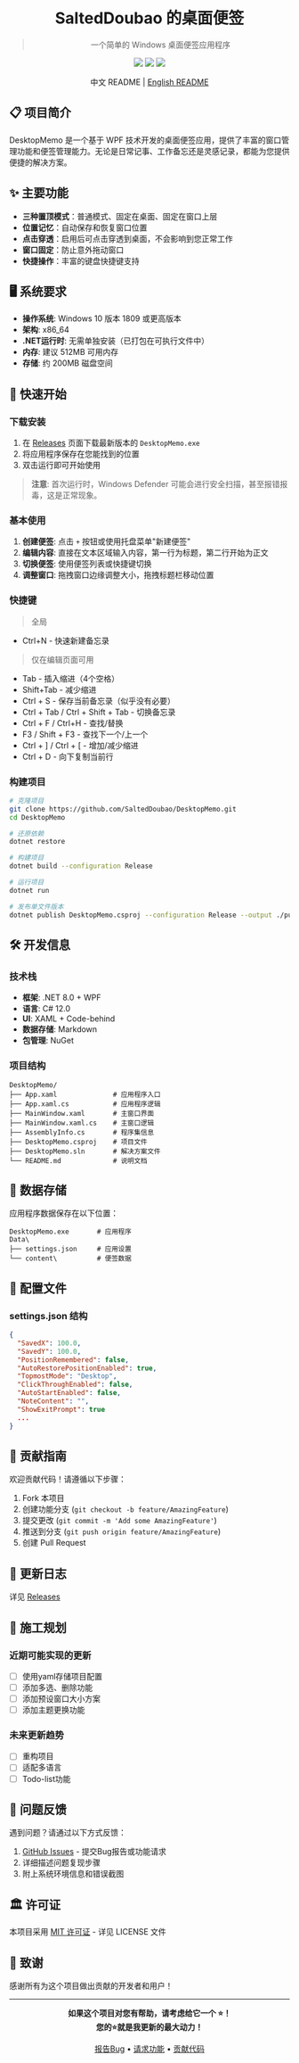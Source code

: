 <h1 align="center">SaltedDoubao 的桌面便签</h1>

> <p align="center">一个简单的 Windows 桌面便签应用程序</p>

<div align="center">

<img src="https://img.shields.io/badge/.NET-8.0-purple" />
<img src="https://img.shields.io/badge/Platform-Windows-blue" />
<img src="https://img.shields.io/badge/License-MIT-green" />

中文 README | [English README](./README_en.md)

</div>

## 📋 项目简介

DesktopMemo 是一个基于 WPF 技术开发的桌面便签应用，提供了丰富的窗口管理功能和便签管理能力。无论是日常记事、工作备忘还是灵感记录，都能为您提供便捷的解决方案。

## ✨ 主要功能

- **三种置顶模式**：普通模式、固定在桌面、固定在窗口上层
- **位置记忆**：自动保存和恢复窗口位置
- **点击穿透**：启用后可点击穿透到桌面，不会影响到您正常工作
- **窗口固定**：防止意外拖动窗口
- **快捷操作**：丰富的键盘快捷键支持

## 🖥️ 系统要求

- **操作系统**: Windows 10 版本 1809 或更高版本
- **架构**: x86_64
- **.NET运行时**: 无需单独安装（已打包在可执行文件中）
- **内存**: 建议 512MB 可用内存
- **存储**: 约 200MB 磁盘空间

## 🚀 快速开始

### 下载安装

1. 在 [Releases](../../releases) 页面下载最新版本的 `DesktopMemo.exe`
2. 将应用程序保存在您能找到的位置
3. 双击运行即可开始使用

> **注意**: 首次运行时，Windows Defender 可能会进行安全扫描，甚至报错报毒，这是正常现象。

### 基本使用

1. **创建便签**: 点击 `+` 按钮或使用托盘菜单"新建便签"
2. **编辑内容**: 直接在文本区域输入内容，第一行为标题，第二行开始为正文
3. **切换便签**: 使用便签列表或快捷键切换
4. **调整窗口**: 拖拽窗口边缘调整大小，拖拽标题栏移动位置

### 快捷键

> 全局
- Ctrl+N - 快速新建备忘录
> 仅在编辑页面可用
- Tab - 插入缩进（4个空格）
- Shift+Tab - 减少缩进
- Ctrl + S - 保存当前备忘录（似乎没有必要）
- Ctrl + Tab / Ctrl + Shift + Tab - 切换备忘录
- Ctrl + F / Ctrl+H - 查找/替换
- F3 / Shift + F3 - 查找下一个/上一个
- Ctrl + ] / Ctrl + [ - 增加/减少缩进
- Ctrl + D - 向下复制当前行

### 构建项目

```bash
# 克隆项目
git clone https://github.com/SaltedDoubao/DesktopMemo.git
cd DesktopMemo

# 还原依赖
dotnet restore

# 构建项目
dotnet build --configuration Release

# 运行项目
dotnet run

# 发布单文件版本
dotnet publish DesktopMemo.csproj --configuration Release --output ./publish
```

## 🛠️ 开发信息

### 技术栈

- **框架**: .NET 8.0 + WPF
- **语言**: C# 12.0
- **UI**: XAML + Code-behind
- **数据存储**: Markdown
- **包管理**: NuGet

### 项目结构

```
DesktopMemo/
├── App.xaml              # 应用程序入口
├── App.xaml.cs           # 应用程序逻辑
├── MainWindow.xaml       # 主窗口界面
├── MainWindow.xaml.cs    # 主窗口逻辑
├── AssemblyInfo.cs       # 程序集信息
├── DesktopMemo.csproj    # 项目文件
├── DesktopMemo.sln       # 解决方案文件
└── README.md             # 说明文档
```


## 📄 数据存储

应用程序数据保存在以下位置：

```
DesktopMemo.exe       # 应用程序
Data\
├── settings.json     # 应用设置
└── content\          # 便签数据
```

## 🔧 配置文件

### settings.json 结构

```json
{
  "SavedX": 100.0,
  "SavedY": 100.0,
  "PositionRemembered": false,
  "AutoRestorePositionEnabled": true,
  "TopmostMode": "Desktop",
  "ClickThroughEnabled": false,
  "AutoStartEnabled": false,
  "NoteContent": "",
  "ShowExitPrompt": true
  ...
}
```

## 🤝 贡献指南

欢迎贡献代码！请遵循以下步骤：

1. Fork 本项目
2. 创建功能分支 (`git checkout -b feature/AmazingFeature`)
3. 提交更改 (`git commit -m 'Add some AmazingFeature'`)
4. 推送到分支 (`git push origin feature/AmazingFeature`)
5. 创建 Pull Request

## 📝 更新日志

详见 [Releases](../../releases)

## 🚧 施工规划

### 近期可能实现的更新
- [ ] 使用yaml存储项目配置
- [ ] 添加多选、删除功能
- [ ] 添加预设窗口大小方案
- [ ] 添加主题更换功能

### 未来更新趋势
- [ ] 重构项目
- [ ] 适配多语言
- [ ] Todo-list功能

## 🐛 问题反馈

遇到问题？请通过以下方式反馈：

1. [GitHub Issues](../../issues) - 提交Bug报告或功能请求
2. 详细描述问题复现步骤
3. 附上系统环境信息和错误截图

## 🏛️ 许可证

本项目采用 [MIT 许可证](LICENSE) - 详见 LICENSE 文件

## 🙏 致谢

感谢所有为这个项目做出贡献的开发者和用户！

---

<div align="center">

**如果这个项目对您有帮助，请考虑给它一个 ⭐！**\
**您的⭐就是我更新的最大动力！**

[报告Bug](../../issues) • [请求功能](../../issues) • [贡献代码](../../pulls)

</div>
